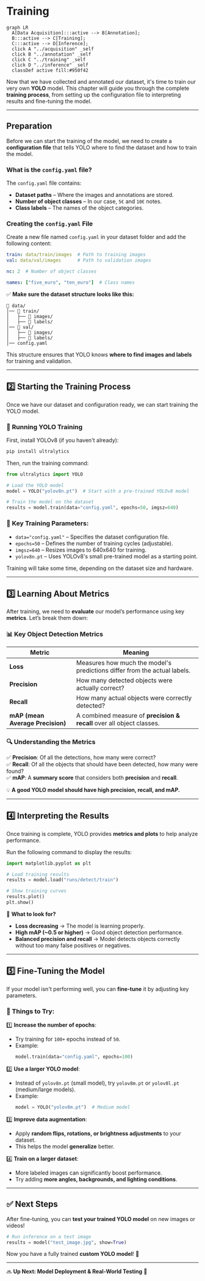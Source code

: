 # Training

``` mermaid
graph LR
  A[Data Acquisition]:::active --> B[Annotation];
  B:::active --> C[Training];
  C:::active --> D[Inference];
  click A "../acquisition" _self
  click B "../annotation" _self
  click C "../training" _self
  click D "../inference" _self
  classDef active fill:#950f42
```


Now that we have collected and annotated our dataset, it's time to train our very own **YOLO** model. This chapter will guide you through the complete **training process**, from setting up the configuration file to interpreting results and fine-tuning the model.  

---

## Preparation

Before we can start the training of the model, we need to create a **configuration file** that tells YOLO where to find the dataset and how to train the model. 

### What is the `config.yaml` file?  

The `config.yaml` file contains:  
- **Dataset paths** – Where the images and annotations are stored.  
- **Number of object classes** – In our case, `5€` and `10€` notes.  
- **Class labels** – The names of the object categories.  

### Creating the `config.yaml` File  

Create a new file named `config.yaml` in your dataset folder and add the following content:  

```yaml
train: data/train/images  # Path to training images
val: data/val/images      # Path to validation images

nc: 2  # Number of object classes

names: ["five_euro", "ten_euro"]  # Class names
```

✅ **Make sure the dataset structure looks like this:**  

```
📁 data/
│── 📁 train/
│   ├── 📁 images/
│   ├── 📁 labels/
│── 📁 val/
│   ├── 📁 images/
│   ├── 📁 labels/
│── config.yaml
```

This structure ensures that YOLO knows **where to find images and labels** for training and validation.

---

## 2️⃣ Starting the Training Process  

Once we have our dataset and configuration ready, we can start training the YOLO model.  

### 🚀 Running YOLO Training  

First, install YOLOv8 (if you haven't already):  

```bash
pip install ultralytics
```

Then, run the training command:  

```python
from ultralytics import YOLO

# Load the YOLO model
model = YOLO("yolov8n.pt")  # Start with a pre-trained YOLOv8 model

# Train the model on the dataset
results = model.train(data="config.yaml", epochs=50, imgsz=640)
```

### 🔧 Key Training Parameters:  
- `data="config.yaml"` – Specifies the dataset configuration file.  
- `epochs=50` – Defines the number of training cycles (adjustable).  
- `imgsz=640` – Resizes images to 640x640 for training.  
- `yolov8n.pt` – Uses YOLOv8's small pre-trained model as a starting point.  

Training will take some time, depending on the dataset size and hardware.

---

## 3️⃣ Learning About Metrics  

After training, we need to **evaluate** our model’s performance using key **metrics**. Let’s break them down:

### 📊 Key Object Detection Metrics  

| Metric          | Meaning |
|----------------|---------|
| **Loss**       | Measures how much the model's predictions differ from the actual labels. |
| **Precision**  | How many detected objects were actually correct? |
| **Recall**     | How many actual objects were correctly detected? |
| **mAP (mean Average Precision)** | A combined measure of **precision & recall** over all object classes. |

### 🔍 Understanding the Metrics  

✅ **Precision**: Of all the detections, how many were correct?  
✅ **Recall**: Of all the objects that should have been detected, how many were found?  
✅ **mAP**: A **summary score** that considers both **precision** and **recall**.  

💡 **A good YOLO model should have high precision, recall, and mAP.**

---

## 4️⃣ Interpreting the Results  

Once training is complete, YOLO provides **metrics and plots** to help analyze performance.

Run the following command to display the results:

```python
import matplotlib.pyplot as plt

# Load training results
results = model.load("runs/detect/train")

# Show training curves
results.plot()
plt.show()
```

🔎 **What to look for?**
- **Loss decreasing** → The model is learning properly.  
- **High mAP (~0.5 or higher)** → Good object detection performance.  
- **Balanced precision and recall** → Model detects objects correctly without too many false positives or negatives.

---

## 5️⃣ Fine-Tuning the Model  

If your model isn't performing well, you can **fine-tune** it by adjusting key parameters.

### 🔧 Things to Try:

1️⃣ **Increase the number of epochs**:
   - Try training for `100+` epochs instead of `50`.
   - Example:  
     ```python
     model.train(data="config.yaml", epochs=100)
     ```

2️⃣ **Use a larger YOLO model**:
   - Instead of `yolov8n.pt` (small model), try `yolov8m.pt` or `yolov8l.pt` (medium/large models).
   - Example:  
     ```python
     model = YOLO("yolov8m.pt")  # Medium model
     ```

3️⃣ **Improve data augmentation**:
   - Apply **random flips, rotations, or brightness adjustments** to your dataset.
   - This helps the model **generalize** better.

4️⃣ **Train on a larger dataset**:
   - More labeled images can significantly boost performance.
   - Try adding **more angles, backgrounds, and lighting conditions**.

---

## ✅ Next Steps  

After fine-tuning, you can **test your trained YOLO model** on new images or videos!  

```python
# Run inference on a test image
results = model("test_image.jpg", show=True)
```

Now you have a fully trained **custom YOLO model**! 🚀

---

🔜 **Up Next: Model Deployment & Real-World Testing** 🎯